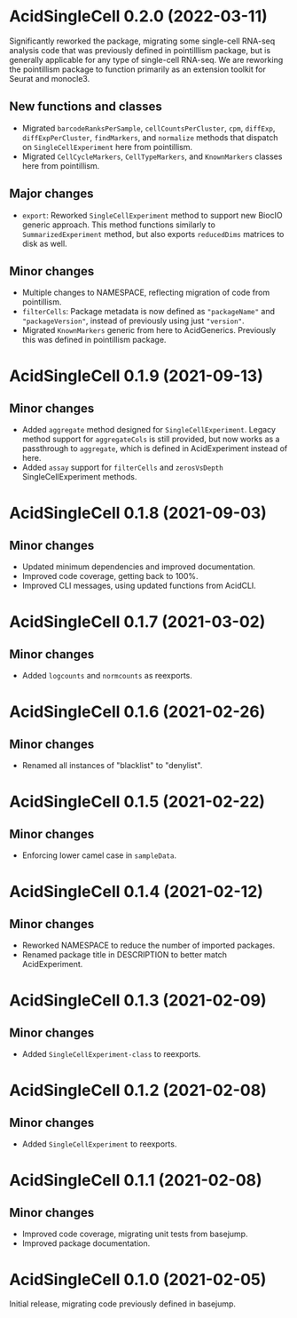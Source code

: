 # AcidSingleCell 0.2.0 (2022-03-11)

Significantly reworked the package, migrating some single-cell RNA-seq analysis
code that was previously defined in pointilllism package, but is generally
applicable for any type of single-cell RNA-seq. We are reworking the pointillism
package to function primarily as an extension toolkit for Seurat and monocle3.

## New functions and classes

- Migrated `barcodeRanksPerSample`, `cellCountsPerCluster`, `cpm`, `diffExp`,
  `diffExpPerCluster`, `findMarkers`, and `normalize` methods that dispatch on
  `SingleCellExperiment` here from pointillism.
- Migrated `CellCycleMarkers`, `CellTypeMarkers`, and `KnownMarkers` classes
  here from pointillism.

## Major changes

- `export`: Reworked `SingleCellExperiment` method to support new BiocIO
  generic approach. This method functions similarly to `SummarizedExperiment`
  method, but also exports `reducedDims` matrices to disk as well.

## Minor changes

- Multiple changes to NAMESPACE, reflecting migration of code from pointillism.
- `filterCells`: Package metadata is now defined as `"packageName"` and
  `"packageVersion"`, instead of previously using just `"version"`.
- Migrated `KnownMarkers` generic from here to AcidGenerics. Previously this
  was defined in pointillism package.

# AcidSingleCell 0.1.9 (2021-09-13)

## Minor changes

- Added `aggregate` method designed for `SingleCellExperiment`. Legacy method
  support for `aggregateCols` is still provided, but now works as a passthrough
  to `aggregate`, which is defined in AcidExperiment instead of here.
- Added `assay` support for `filterCells` and `zerosVsDepth`
  SingleCellExperiment methods.

# AcidSingleCell 0.1.8 (2021-09-03)

## Minor changes

- Updated minimum dependencies and improved documentation.
- Improved code coverage, getting back to 100%.
- Improved CLI messages, using updated functions from AcidCLI.

# AcidSingleCell 0.1.7 (2021-03-02)

## Minor changes

- Added `logcounts` and `normcounts` as reexports.

# AcidSingleCell 0.1.6 (2021-02-26)

## Minor changes

- Renamed all instances of "blacklist" to "denylist".

# AcidSingleCell 0.1.5 (2021-02-22)

## Minor changes

- Enforcing lower camel case in `sampleData`.

# AcidSingleCell 0.1.4 (2021-02-12)

## Minor changes

- Reworked NAMESPACE to reduce the number of imported packages.
- Renamed package title in DESCRIPTION to better match AcidExperiment.

# AcidSingleCell 0.1.3 (2021-02-09)

## Minor changes

- Added `SingleCellExperiment-class` to reexports.

# AcidSingleCell 0.1.2 (2021-02-08)

## Minor changes

- Added `SingleCellExperiment` to reexports.

# AcidSingleCell 0.1.1 (2021-02-08)

## Minor changes

- Improved code coverage, migrating unit tests from basejump.
- Improved package documentation.

# AcidSingleCell 0.1.0 (2021-02-05)

Initial release, migrating code previously defined in basejump.
